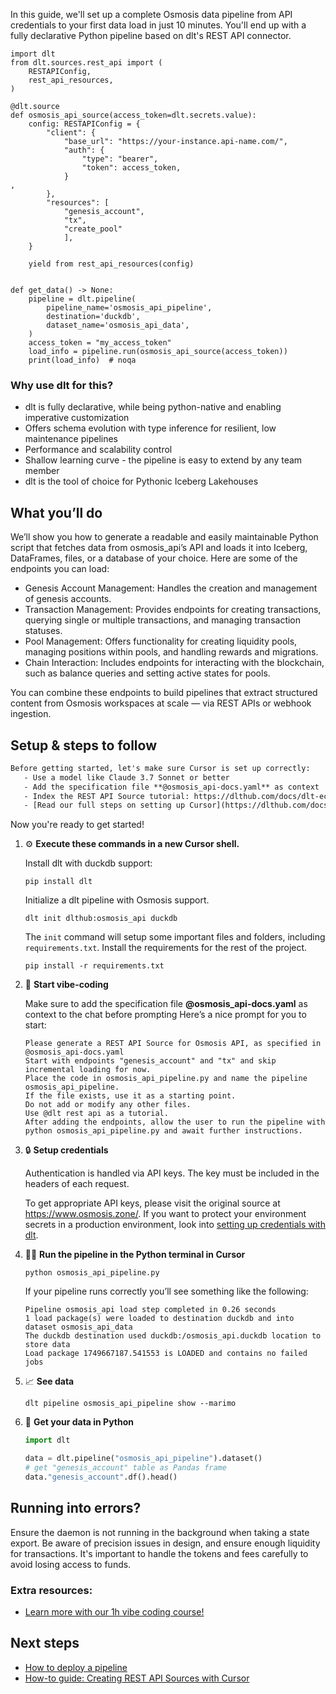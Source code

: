 In this guide, we'll set up a complete Osmosis data pipeline from API credentials to your first data load in just 10 minutes. You'll end up with a fully declarative Python pipeline based on dlt's REST API connector.

```python-outcome
import dlt
from dlt.sources.rest_api import (
    RESTAPIConfig,
    rest_api_resources,
)

@dlt.source
def osmosis_api_source(access_token=dlt.secrets.value):
    config: RESTAPIConfig = {
        "client": {
            "base_url": "https://your-instance.api-name.com/",
            "auth": {
                "type": "bearer",
                "token": access_token,
            }
,
        },
        "resources": [
            "genesis_account",
            "tx",
            "create_pool"
            ],
    }

    yield from rest_api_resources(config)


def get_data() -> None:
    pipeline = dlt.pipeline(
        pipeline_name='osmosis_api_pipeline',
        destination='duckdb',
        dataset_name='osmosis_api_data', 
    )
    access_token = "my_access_token"
    load_info = pipeline.run(osmosis_api_source(access_token))
    print(load_info)  # noqa
```

### Why use dlt for this?

- dlt is fully declarative, while being python-native and enabling imperative customization
- Offers schema evolution with type inference for resilient, low maintenance pipelines
- Performance and scalability control
- Shallow learning curve - the pipeline is easy to extend by any team member
- dlt is the tool of choice for Pythonic Iceberg Lakehouses

## What you’ll do

We’ll show you how to generate a readable and easily maintainable Python script that fetches data from osmosis_api’s API and loads it into Iceberg, DataFrames, files, or a database of your choice. Here are some of the endpoints you can load:

- Genesis Account Management: Handles the creation and management of genesis accounts.
- Transaction Management: Provides endpoints for creating transactions, querying single or multiple transactions, and managing transaction statuses.
- Pool Management: Offers functionality for creating liquidity pools, managing positions within pools, and handling rewards and migrations.
- Chain Interaction: Includes endpoints for interacting with the blockchain, such as balance queries and setting active states for pools.

You can combine these endpoints to build pipelines that extract structured content from Osmosis workspaces at scale — via REST APIs or webhook ingestion.

## Setup & steps to follow

```default
Before getting started, let's make sure Cursor is set up correctly:
   - Use a model like Claude 3.7 Sonnet or better
   - Add the specification file **@osmosis_api-docs.yaml** as context
   - Index the REST API Source tutorial: https://dlthub.com/docs/dlt-ecosystem/verified-sources/rest_api/ and add it to context as **@dlt rest api**
   - [Read our full steps on setting up Cursor](https://dlthub.com/docs/dlt-ecosystem/llm-tooling/cursor-restapi#23-configuring-cursor-with-documentation)
```

Now you're ready to get started! 

1. ⚙️ **Execute these commands in a new Cursor shell.**
    
    Install dlt with duckdb support:
    ```shell
    pip install dlt
    ```

    Initialize a dlt pipeline with Osmosis support.
    ```shell
    dlt init dlthub:osmosis_api duckdb
    ```

    The `init` command will setup some important files and folders, including `requirements.txt`. Install the requirements for the rest of the project.
    ```shell
    pip install -r requirements.txt
    ```
    
2. 🤠 **Start vibe-coding**
    
    Make sure to add the specification file **@osmosis_api-docs.yaml** as context to the chat before prompting
    Here’s a nice prompt for you to start: 
    
    ```prompt
    Please generate a REST API Source for Osmosis API, as specified in @osmosis_api-docs.yaml 
    Start with endpoints "genesis_account" and "tx" and skip incremental loading for now. 
    Place the code in osmosis_api_pipeline.py and name the pipeline osmosis_api_pipeline. 
    If the file exists, use it as a starting point. 
    Do not add or modify any other files. 
    Use @dlt rest api as a tutorial. 
    After adding the endpoints, allow the user to run the pipeline with python osmosis_api_pipeline.py and await further instructions.
    ```

    
3. 🔒 **Setup credentials** 
    
    Authentication is handled via API keys. The key must be included in the headers of each request.
    
    To get appropriate API keys, please visit the original source at https://www.osmosis.zone/.
    If you want to protect your environment secrets in a production environment, look into [setting up credentials with dlt](https://dlthub.com/docs/walkthroughs/add_credentials).
    
4. 🏃‍♀️ **Run the pipeline in the Python terminal in Cursor**
    
    ```shell
    python osmosis_api_pipeline.py
    ```
    
    If your pipeline runs correctly you’ll see something like the following:
    
    ```shell
    Pipeline osmosis_api load step completed in 0.26 seconds
    1 load package(s) were loaded to destination duckdb and into dataset osmosis_api_data
    The duckdb destination used duckdb:/osmosis_api.duckdb location to store data
    Load package 1749667187.541553 is LOADED and contains no failed jobs
    ```
    
5. 📈 **See data**
    
    ```shell
    dlt pipeline osmosis_api_pipeline show --marimo
    ```
    
6. 🐍 **Get your data in Python**
    
    ```python
    import dlt

   data = dlt.pipeline("osmosis_api_pipeline").dataset()
   # get "genesis_account" table as Pandas frame
   data."genesis_account".df().head()
    ```

## Running into errors?

Ensure the daemon is not running in the background when taking a state export. Be aware of precision issues in design, and ensure enough liquidity for transactions. It's important to handle the tokens and fees carefully to avoid losing access to funds.

### Extra resources:

- [Learn more with our 1h vibe coding course!](https://www.youtube.com/watch?v=GGid70rnJuM)

## Next steps

- [How to deploy a pipeline](https://dlthub.com/docs/walkthroughs/deploy-a-pipeline)
- [How-to guide: Creating REST API Sources with Cursor](https://dlthub.com/docs/dlt-ecosystem/llm-tooling/cursor-restapi)